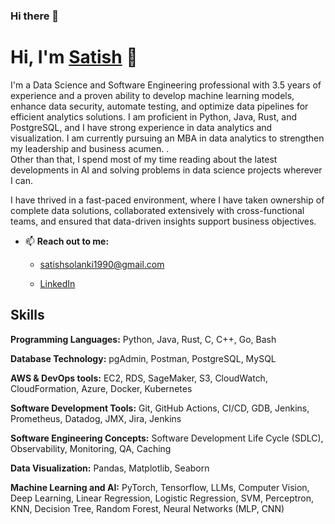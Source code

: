 ### Hi there 👋


# Hi, I'm [Satish](https://www.linkedin.com/in/satish-solanki-7715394b/) 👋

I'm a Data Science and Software Engineering professional with 3.5 years of experience and a proven ability to develop machine learning models, enhance data security, automate testing, and optimize data pipelines for efficient analytics solutions. I am proficient in Python, Java, Rust, and PostgreSQL, and I have strong experience in data analytics and visualization. I am currently pursuing an MBA in data analytics to strengthen my leadership and business acumen.
.  
Other than that, I spend most of my time reading about the latest developments in AI and solving problems in data science projects wherever I can.

I have thrived in a fast-paced environment, where I have taken ownership of complete data solutions, collaborated extensively with cross-functional teams, and ensured that data-driven insights support business objectives. 



- 📫 **Reach out to me:**
    
    - [satishsolanki1990@gmail.com](satishsolanki1990@gmail.com)
  
    - [LinkedIn](https://www.linkedin.com/in/satish-solanki-7715394b/)

## Skills

**Programming Languages:** Python, Java, Rust, C, C++, Go, Bash

**Database Technology:** pgAdmin, Postman, PostgreSQL, MySQL

**AWS  & DevOps tools:** EC2, RDS, SageMaker, S3, CloudWatch, CloudFormation,  Azure, Docker, Kubernetes 

**Software Development Tools:** Git, GitHub Actions, CI/CD, GDB, Jenkins, Prometheus, Datadog, JMX,  Jira, Jenkins

**Software Engineering Concepts:** Software Development Life Cycle (SDLC), Observability, Monitoring, QA, Caching

**Data Visualization:** Pandas, Matplotlib, Seaborn

**Machine Learning and AI:** PyTorch, Tensorflow, LLMs, Computer Vision, Deep Learning, Linear Regression, Logistic Regression, SVM, Perceptron, KNN, Decision Tree, Random Forest, Neural Networks (MLP, CNN)
